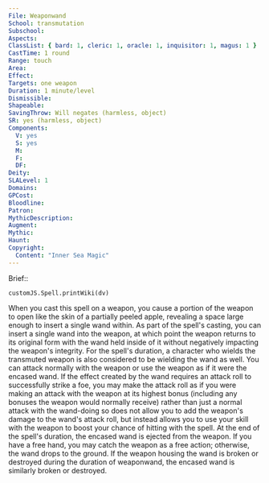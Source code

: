 ```yaml
---
File: Weaponwand
School: transmutation
Subschool: 
Aspects: 
ClassList: { bard: 1, cleric: 1, oracle: 1, inquisitor: 1, magus: 1 }
CastTime: 1 round
Range: touch
Area: 
Effect: 
Targets: one weapon
Duration: 1 minute/level
Dismissible: 
Shapeable: 
SavingThrow: Will negates (harmless, object)
SR: yes (harmless, object)
Components:
  V: yes
  S: yes
  M: 
  F: 
  DF: 
Deity: 
SLALevel: 1
Domains: 
GPCost: 
Bloodline: 
Patron: 
MythicDescription: 
Augment: 
Mythic: 
Haunt: 
Copyright:
  Content: "Inner Sea Magic"
---
```

Brief:: 

```dataviewjs
customJS.Spell.printWiki(dv)
```

When you cast this spell on a weapon, you cause a portion of the weapon to open like the skin of a partially peeled apple, revealing a space large enough to insert a single wand within.  As part of the spell's casting, you can insert a single wand into the weapon, at which point the weapon returns to its original form with the wand held inside of it without negatively impacting the weapon's integrity. For the spell's duration, a character who wields the transmuted weapon is also considered to be wielding the wand as well. You can attack normally with the weapon or use the weapon as if it were the encased wand. If the effect created by the wand requires an attack roll to successfully strike a foe, you may make the attack roll as if you were making an attack with the weapon at its highest bonus (including any bonuses the weapon would normally receive) rather than just a normal attack with the wand-doing so does not allow you to add the weapon's damage to the wand's attack roll, but instead allows you to use your skill with the weapon to boost your chance of hitting with the spell.  At the end of the spell's duration, the encased wand is ejected from the weapon. If you have a free hand, you may catch the weapon as a free action; otherwise, the wand drops to the ground. If the weapon housing the wand is broken or destroyed during the duration of weaponwand, the encased wand is similarly broken or destroyed.

